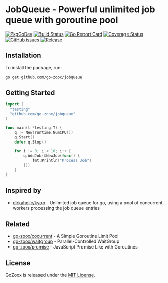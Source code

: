 # JobQueue - Powerful unlimited job queue with goroutine pool

[![PkgGoDev](https://pkg.go.dev/badge/github.com/go-zoox/jobqueue)](https://pkg.go.dev/github.com/go-zoox/jobqueue)
[![Build Status](https://github.com/go-zoox/jobqueue/actions/workflows/ci.yml/badge.svg?branch=master)](https://github.com/go-zoox/jobqueue/actions/workflows/ci.yml)
[![Go Report Card](https://goreportcard.com/badge/github.com/go-zoox/jobqueue)](https://goreportcard.com/report/github.com/go-zoox/jobqueue)
[![Coverage Status](https://coveralls.io/repos/github/go-zoox/jobqueue/badge.svg?branch=master)](https://coveralls.io/github/go-zoox/jobqueue?branch=master)
[![GitHub issues](https://img.shields.io/github/issues/go-zoox/jobqueue.svg)](https://github.com/go-zoox/jobqueue/issues)
[![Release](https://img.shields.io/github/tag/go-zoox/jobqueue.svg?label=Release)](https://github.com/go-zoox/jobqueue/tags)

## Installation
To install the package, run:
```bash
go get github.com/go-zoox/jobqueue
```

## Getting Started

```go
import (
  "testing"
  "github.com/go-zoox/jobqueue"
)

func main(t *testing.T) {
	q := New(runtime.NumCPU())
	q.Start()
	defer q.Stop()

	for i := 0; i < 10; i++ {
		q.AddJob(&NewJob(func() {
			fmt.Println("Process Job")
		}))
	}
}
```

## Inspired by
* [dirkaholic/kyoo](https://github.com/dirkaholic/kyoo) - Unlimited job queue for go, using a pool of concurrent workers processing the job queue entries

## Related
* [go-zoox/cocurrent](https://github.com/go-zoox/cocurrent) - A Simple Goroutine Limit Pool
* [go-zoox/waitgroup](https://github.com/go-zoox/waitgroup) - Parallel-Controlled WaitGroup
* [go-zoox/promise](https://github.com/go-zoox/promise) - JavaScript Promise Like with Goroutines

## License
GoZoox is released under the [MIT License](./LICENSE).
